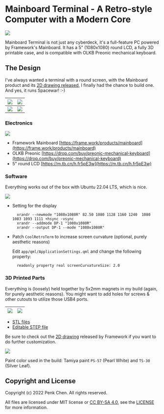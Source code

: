 # Mainboard Terminal - A Retro-style Computer with a Modern Core

![](images/mainboard-terminal-heroshot.jpg)

Mainboard Terminal is not just any cyberdeck, it's a full-feature PC powered by Framework's Mainboard. 
It has a 5" (1080x1080) round LCD, a fully 3D printable case, and is compatible with OLKB Preonic mechanical keyboard. 

## The Design 

I've always wanted a terminal with a round screen, with the Mainboard product and its [2D drawing released](https://github.com/FrameworkComputer/Mainboard), I finally had the chance to build one. 
And yes, it runs Spacewar! :-)

| ![](images/mainboard-terminal-sideview.jpg) | ![](images/mainboard-terminal-isometricview.jpg) | 
|-----------------------------|-----------------------------|
| ![](images/mainboard-terminal-spacewar.jpg) | ![](images/mainboard-terminal-internal.jpg) |

### Electronics 

![](images/mainboard-terminal-electronics.jpg)

- Framework Mainboard [https://frame.work/products/mainboard](https://frame.work/products/mainboard) 
- OLKB Preonic [https://drop.com/buy/preonic-mechanical-keyboard](https://drop.com/buy/preonic-mechanical-keyboard) 
- 5" round LCD [https://m.tb.cn/h.fr5pE3w](https://m.tb.cn/h.fr5pE3w)

### Software 

Everything works out of the box with Ubuntu 22.04 LTS, which is nice. 

![](images/mainboard-termianl-ubuntu.jpg) 

- Setting for the display 

        xrandr --newmode "1080x1080R" 82.50 1080 1128 1160 1240  1080 1083 1093 1111 +hsync -vsync
        xrandr --addmode DP-1 "1080x1080R"
        xrandr --output DP-1 --mode "1080x1080R"

- Patch `CoolRetroTerm` to increase screen curvature (optional, purely aesthetic reasons) 

    Edit `app/qml/ApplicationSettings.qml` and change the following property: 

        readonly property real screenCurvatureSize: 2.0

### 3D Printed Parts

Everything is (loosely) held together by 5x2mm magnets in my build (again, for purely aesthetic reasons). You might want to add holes for screws & other cutouts to utilize those USB4 ports.

| ![](images/mainboard-terminal-rendering-1.png) | ![](images/mainboard-terminal-rendering-2.png)| 
|-----------------------------|-----------------------------|

- [STL files](model/STL)
- [Editable STEP file](model/Mainboard-Terminal.step)

Be sure to check out the [2D drawing](https://github.com/FrameworkComputer/Mainboard/tree/main/Mechanical/2D) released by Framework if you want to do further customization. 

![](images/mainboard-terminal-printed-parts.jpg)

Paint color used in the build: Tamiya paint `PS-57` (Pearl White) and `TS-30` (Silver Leaf). 

## Copyright and License

Copyright (c) 2022 Penk Chen. All rights reserved.

All files are licensed under MIT license or [CC BY-SA 4.0](https://creativecommons.org/licenses/by-sa/4.0/), see the [LICENSE](LICENSE) for more information.
